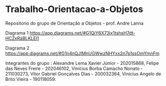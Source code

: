 # Trabalho-Orientacao-a-Objetos
Repositorio do grupo de Orientação a Objetos - prof. Andre Lanna

Diagrama 1
https://app.diagrams.net/#G1QiY6X73ix1tshsH7dt-HCZxRaBLKLEl1 

Diagrama 2
https://app.diagrams.net/#G1n4nQJIMnUGWwzNHYxx2n7p1ssOmYmnFm

Integrantes do grupo :
Alexandre Lema Xavier Júnior - 202015868,
Felipe das Neves Freire - 202046102,
Vinícius Borba Camacho Nonato - 211030273,
Vitor Gabriel Gonçalves Dias - 200032364,
Vinicius Angelo de Brito Vieira - 190118059.


